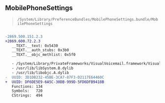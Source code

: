 ## MobilePhoneSettings

> `/System/Library/PreferenceBundles/MobilePhoneSettings.bundle/MobilePhoneSettings`

```diff

-2869.500.151.2.3
+2869.600.72.2.3
   __TEXT.__text: 0x5430
   __TEXT.__auth_stubs: 0x3b0
   __TEXT.__objc_methlist: 0x5f0

   - /System/Library/PrivateFrameworks/VisualVoicemail.framework/VisualVoicemail
   - /usr/lib/libSystem.B.dylib
   - /usr/lib/libobjc.A.dylib
-  UUID: 3D1DB232-45BE-3CA7-87F3-D2117E64460C
+  UUID: DF6DE5E9-6A5C-30DB-999D-5FD6DFB9418B
   Functions: 134
   Symbols:   720
   CStrings:  494

```
